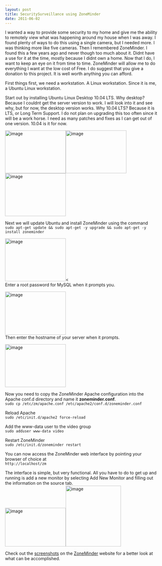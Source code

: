 ```yaml
---
layout: post
title: SecuritySurveillance using ZoneMinder
date: 2011-06-02
---
```


I wanted a way to provide some security to my home and give me the ability to remotely view what was happening around my house when I was away. I found plenty of ways to do this using a single camera, but I needed more. I was thinking more like five cameras. Then I remembered ZoneMinder. I found this a few years ago and never though too much about it. Didnt have a use for it at the time, mostly because I didnt own a home. Now that I do, I want to keep an eye on it from time to time. ZoneMinder will allow me to do everything I want at the low cost of Free. I do suggest that you give a donation to this project. It is well worth anything you can afford.   

First things first, we need a workstation. A Linux workstation. Since it is me, a Ubuntu Linux workstation.   

Start out by installing Ubuntu Linux Desktop 10.04 LTS. Why desktop? Because I couldnt get the server version to work. I will look into it and see why, but for now, the desktop version works. Why 10.04 LTS? Because it is LTS, or Long Term Support. I do not plan on upgrading this too often since it will be a work horse. I need as many patches and fixes as I can get out of one version. 10.04 is it for now.   

<a href="http://3.bp.blogspot.com/-CHztb04EF3Q/T1gjWicVD4I/AAAAAAAABQ4/Rl6RIGFT0_Y/s1600/zoneminder_2.png" target="_blank"><img alt="image" height="141" src="http://3.bp.blogspot.com/-CHztb04EF3Q/T1gjWicVD4I/AAAAAAAABQ4/Rl6RIGFT0_Y/s200/zoneminder_2.png" width="200"/></a><a href="http://1.bp.blogspot.com/-Nr9xN6Ps2J8/T1gjXAFZXFI/AAAAAAAABRA/J3JYTzkREJM/s1600/zoneminder_3.png" target="_blank"><img alt="image" height="141" src="http://1.bp.blogspot.com/-Nr9xN6Ps2J8/T1gjXAFZXFI/AAAAAAAABRA/J3JYTzkREJM/s200/zoneminder_3.png" width="200"/></a><a href="http://2.bp.blogspot.com/-kmxeOKx4M28/T1gjXYR2tCI/AAAAAAAABRI/uo6G-pGgelU/s1600/zoneminder_4.png" target="_blank"><img alt="image" height="141" src="http://2.bp.blogspot.com/-kmxeOKx4M28/T1gjXYR2tCI/AAAAAAAABRI/uo6G-pGgelU/s200/zoneminder_4.png" width="200"/></a>

Next we will update Ubuntu and install ZoneMinder using the command  
`sudo apt-get update && sudo apt-get -y upgrade && sudo apt-get -y install zoneminder`  

<a href="http://1.bp.blogspot.com/-bfZk4RQgEqw/T1gjYBmXbdI/AAAAAAAABRY/GWS-RzZXpe4/s1600/zoneminder_6.png" target="_blank"><img alt="image" height="141" src="http://1.bp.blogspot.com/-bfZk4RQgEqw/T1gjYBmXbdI/AAAAAAAABRY/GWS-RzZXpe4/s200/zoneminder_6.png" width="200"/></a><  
Enter a root password for MySQL when it prompts you.   

<a href="http://2.bp.blogspot.com/-iweg-mgJ1LI/T1gjYgx8dbI/AAAAAAAABRg/h8XaHtVhF9g/s1600/zoneminder_7.png" target="_blank"><img alt="image" height="142" src="http://2.bp.blogspot.com/-iweg-mgJ1LI/T1gjYgx8dbI/AAAAAAAABRg/h8XaHtVhF9g/s200/zoneminder_7.png" width="200"/></a>  
Then enter the hostname of your server when it prompts.  

<a href="http://1.bp.blogspot.com/-uiB0EFvSApU/T1gjY8RHfRI/AAAAAAAABRo/CZAiT_zpG-s/s1600/zoneminder_8.png" target="_blank"><img alt="image" height="141" src="http://1.bp.blogspot.com/-uiB0EFvSApU/T1gjY8RHfRI/AAAAAAAABRo/CZAiT_zpG-s/s200/zoneminder_8.png" width="200"/></a>  

Now you need to copy the ZoneMinder Apache configuration into the Apache conf.d directory and name it **zoneminder.conf**.  
`sudo cp /etc/zm/apache.conf /etc/apache2/conf.d/zoneminder.conf`  


Reload Apache  
`sudo /etc/init.d/apache2 force-reload`  


Add the www-data user to the video group  
`sudo adduser www-data video`  


Restart ZoneMinder  
`sudo /etc/init.d/zoneminder restart`  


You can now access the ZoneMinder web interface by pointing your browser of choice at  
`http://localhost/zm`  

The interface is simple, but very functional. All you have to do to get up and running is add a new monitor by selecting Add New Monitor and filling out the information on the source tab.  
<a href="http://2.bp.blogspot.com/-8Ua8Sgk1ifk/T1gjVyiA8sI/AAAAAAAABQo/zHRKi5S_Oqk/s1600/zoneminder_014.png" target="_blank"><img alt="image" height="127" src="http://2.bp.blogspot.com/-8Ua8Sgk1ifk/T1gjVyiA8sI/AAAAAAAABQo/zHRKi5S_Oqk/s200/zoneminder_014.png" width="200"/></a><a href="http://4.bp.blogspot.com/-9oYN3_U2Uek/T1gjWDcwumI/AAAAAAAABQw/VhwPjxaQaZ4/s1600/zoneminder_015.png" target="_blank"><img alt="image" height="200" src="http://4.bp.blogspot.com/-9oYN3_U2Uek/T1gjWDcwumI/AAAAAAAABQw/VhwPjxaQaZ4/s200/zoneminder_015.png" width="182"/></a>  

Check out the <a href="http://www.zoneminder.com/screenshots" target="_blank">screenshots</a> on the <a href="http://www.zoneminder.com/" target="_blank">ZoneMinder</a> website for a better look at what can be accomplished.